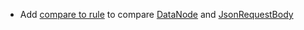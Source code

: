 * Add [compare to rule](matchers/custom-compare-to-handler) to compare [DataNode](HTTP/data-node) and [JsonRequestBody](HTTP/body#json-request)   